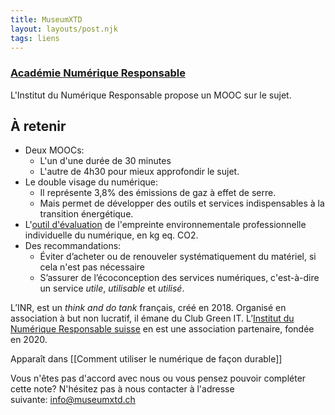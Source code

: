 ```yaml
---
title: MuseumXTD
layout: layouts/post.njk
tags: liens
---
```

### [Académie Numérique Responsable](https://www.academie-nr.org/)
L'Institut du Numérique Responsable propose un MOOC sur le sujet. 

## À retenir
- Deux MOOCs:
	- L'un d'une durée de 30 minutes
	- L'autre de 4h30 pour mieux approfondir le sujet. 
- Le double visage du numérique:
	- Il représente 3,8% des émissions de gaz à effet de serre. 
	- Mais permet de développer des outils et services indispensables à la transition énergétique.
- L'[outil d'évaluation](https://myimpact.isit-europe.org/fr/) de l'empreinte environnementale professionnelle individuelle du numérique, en kg eq. CO2.
- Des recommandations: 
	- Éviter d’acheter ou de renouveler systématiquement du matériel, si cela n'est pas nécessaire
	- S’assurer de l’écoconception des services numériques, c'est-à-dire un service *utile*, *utilisable* et *utilisé*.  

L’INR, est un *think and do tank* français, créé en 2018. Organisé en association à but non lucratif, il émane du Club Green IT. L’[Institut du Numérique Responsable suisse](https://institutnr-ch.org/) en est une association partenaire, fondée en 2020.  


Apparaît dans [[Comment utiliser le numérique de façon durable]]

Vous n'êtes pas d'accord avec nous ou vous pensez pouvoir compléter cette note? N'hésitez pas à nous contacter à l'adresse suivante: [info@museumxtd.ch](mailto:info@museumxtd.ch)